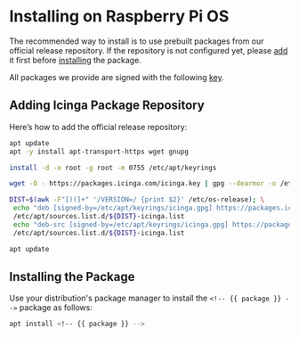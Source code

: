 # Installing <!-- {{ product }} --> on Raspberry Pi OS

The recommended way to install <!-- {{ product }} --> is to use prebuilt packages from our official release repository.
If the repository is not configured yet,
please [add](#adding-icinga-package-repository) it first
before [installing](#installing-the-package) the package.

All packages we provide are signed with the following [key](https://packages.icinga.com/icinga.key).

## Adding Icinga Package Repository

Here’s how to add the official release repository:

```bash
apt update
apt -y install apt-transport-https wget gnupg

install -d -o root -g root -m 0755 /etc/apt/keyrings

wget -O - https://packages.icinga.com/icinga.key | gpg --dearmor -o /etc/apt/keyrings/icinga.gpg

DIST=$(awk -F"[)(]+" '/VERSION=/ {print $2}' /etc/os-release); \
 echo "deb [signed-by=/etc/apt/keyrings/icinga.gpg] https://packages.icinga.com/debian icinga-${DIST} main" > \
 /etc/apt/sources.list.d/${DIST}-icinga.list
 echo "deb-src [signed-by=/etc/apt/keyrings/icinga.gpg] https://packages.icinga.com/debian icinga-${DIST} main" >> \
 /etc/apt/sources.list.d/${DIST}-icinga.list

apt update
```

## Installing the Package

Use your distribution's package manager to install the `<!-- {{ package }} -->` package as follows:

```bash
apt install <!-- {{ package }} -->
```
<!-- {% include "02-Installation.md" %} -->

